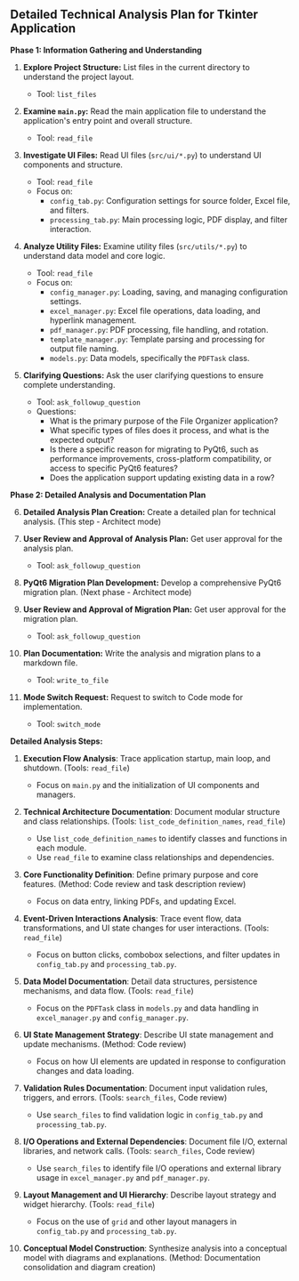 ## Detailed Technical Analysis Plan for Tkinter Application

**Phase 1: Information Gathering and Understanding**

1.  **Explore Project Structure:** List files in the current directory to understand the project layout.
    - Tool: `list_files`

2.  **Examine `main.py`:** Read the main application file to understand the application's entry point and overall structure.
    - Tool: `read_file`

3.  **Investigate UI Files:** Read UI files (`src/ui/*.py`) to understand UI components and structure.
    - Tool: `read_file`
    - Focus on:
        - `config_tab.py`: Configuration settings for source folder, Excel file, and filters.
        - `processing_tab.py`: Main processing logic, PDF display, and filter interaction.

4.  **Analyze Utility Files:** Examine utility files (`src/utils/*.py`) to understand data model and core logic.
    - Tool: `read_file`
    - Focus on:
        - `config_manager.py`: Loading, saving, and managing configuration settings.
        - `excel_manager.py`: Excel file operations, data loading, and hyperlink management.
        - `pdf_manager.py`: PDF processing, file handling, and rotation.
        - `template_manager.py`: Template parsing and processing for output file naming.
        - `models.py`: Data models, specifically the `PDFTask` class.

5.  **Clarifying Questions:** Ask the user clarifying questions to ensure complete understanding.
    - Tool: `ask_followup_question`
    - Questions:
        - What is the primary purpose of the File Organizer application?
        - What specific types of files does it process, and what is the expected output?
        - Is there a specific reason for migrating to PyQt6, such as performance improvements, cross-platform compatibility, or access to specific PyQt6 features?
        - Does the application support updating existing data in a row?

**Phase 2: Detailed Analysis and Documentation Plan**

6.  **Detailed Analysis Plan Creation:** Create a detailed plan for technical analysis. (This step - Architect mode)

7.  **User Review and Approval of Analysis Plan:** Get user approval for the analysis plan.
    - Tool: `ask_followup_question`

8.  **PyQt6 Migration Plan Development:** Develop a comprehensive PyQt6 migration plan. (Next phase - Architect mode)

9.  **User Review and Approval of Migration Plan:** Get user approval for the migration plan.
    - Tool: `ask_followup_question`

10. **Plan Documentation:** Write the analysis and migration plans to a markdown file.
    - Tool: `write_to_file`

11. **Mode Switch Request:** Request to switch to Code mode for implementation.
    - Tool: `switch_mode`

**Detailed Analysis Steps:**

1.  **Execution Flow Analysis**: Trace application startup, main loop, and shutdown. (Tools: `read_file`)
    - Focus on `main.py` and the initialization of UI components and managers.

2.  **Technical Architecture Documentation**: Document modular structure and class relationships. (Tools: `list_code_definition_names`, `read_file`)
    - Use `list_code_definition_names` to identify classes and functions in each module.
    - Use `read_file` to examine class relationships and dependencies.

3.  **Core Functionality Definition**: Define primary purpose and core features. (Method: Code review and task description review)
    - Focus on data entry, linking PDFs, and updating Excel.

4.  **Event-Driven Interactions Analysis**: Trace event flow, data transformations, and UI state changes for user interactions. (Tools: `read_file`)
    - Focus on button clicks, combobox selections, and filter updates in `config_tab.py` and `processing_tab.py`.

5.  **Data Model Documentation**: Detail data structures, persistence mechanisms, and data flow. (Tools: `read_file`)
    - Focus on the `PDFTask` class in `models.py` and data handling in `excel_manager.py` and `config_manager.py`.

6.  **UI State Management Strategy**: Describe UI state management and update mechanisms. (Method: Code review)
    - Focus on how UI elements are updated in response to configuration changes and data loading.

7.  **Validation Rules Documentation**: Document input validation rules, triggers, and errors. (Tools: `search_files`, Code review)
    - Use `search_files` to find validation logic in `config_tab.py` and `processing_tab.py`.

8.  **I/O Operations and External Dependencies**: Document file I/O, external libraries, and network calls. (Tools: `search_files`, Code review)
    - Use `search_files` to identify file I/O operations and external library usage in `excel_manager.py` and `pdf_manager.py`.

9.  **Layout Management and UI Hierarchy**: Describe layout strategy and widget hierarchy. (Tools: `read_file`)
    - Focus on the use of `grid` and other layout managers in `config_tab.py` and `processing_tab.py`.

10. **Conceptual Model Construction**: Synthesize analysis into a conceptual model with diagrams and explanations. (Method: Documentation consolidation and diagram creation)